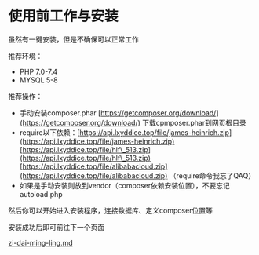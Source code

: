 # 使用前工作与安装

虽然有一键安装，但是不确保可以正常工作

推荐环境：

* PHP 7.0-7.4
* MYSQL 5-8

推荐操作：

* 手动安装composer.phar  [https://getcomposer.org/download/](https://getcomposer.org/download/)  下载cpmposer.phar到网页根目录
* require以下依赖：[https://api.lxyddice.top/file/james-heinrich.zip](https://api.lxyddice.top/file/james-heinrich.zip) [https://api.lxyddice.top/file/hlf\_513.zip](https://api.lxyddice.top/file/hlf\_513.zip) [https://api.lxyddice.top/file/alibabacloud.zip](https://api.lxyddice.top/file/alibabacloud.zip) （require命令我忘了QAQ）
* 如果是手动安装则放到vendor（composer依赖安装位置），不要忘记autoload.php

然后你可以开始进入安装程序，连接数据库、定义composer位置等

安装成功后即可前往下一个页面

[zi-dai-ming-ling.md](../zi-dai-ming-ling.md "mention")
